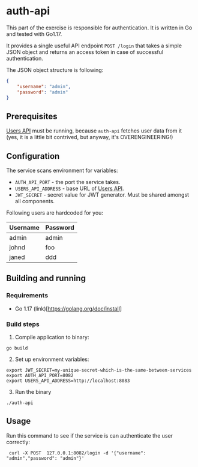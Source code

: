 # auth-api

This part of the exercise is responsible for authentication. It is written in Go and tested with Go1.17.

It provides a single useful API endpoint `POST /login` that takes a simple JSON object and 
returns an access token in case of successful authentication.

The JSON object structure is following:
```json
{
    "username": "admin",
    "password": "admin"
}
```

## Prerequisites
[Users API](/users-api) must be running, because `auth-api` fetches user data from it (yes, it is a little bit contrived, but anyway, it's OVERENGINEERING!)

## Configuration

The service scans environment for variables:
- `AUTH_API_PORT` - the port the service takes.
- `USERS_API_ADDRESS` - base URL of [Users API](/users-api).
- `JWT_SECRET` - secret value for JWT generator. Must be shared amongst all components.

Following users are hardcoded for you:

|  Username | Password  |
|-----------|-----------|
| admin     | admin     |
| johnd     | foo       |
| janed     | ddd       |

## Building and running

### Requirements
* Go 1.17 (link)[https://golang.org/doc/install]

### Build steps
1. Compile application to binary:
```
go build
```
2. Set up environment variables:
```shell
export JWT_SECRET=my-unique-secret-which-is-the-same-between-services
export AUTH_API_PORT=8082
export USERS_API_ADDRESS=http://localhost:8083
```
3. Run the binary
```shell
./auth-api
```

## Usage
Run this command to see if the service is can authenticate the user correctly:
```
 curl -X POST  127.0.0.1:8082/login -d '{"username": "admin","password": "admin"}'
```
